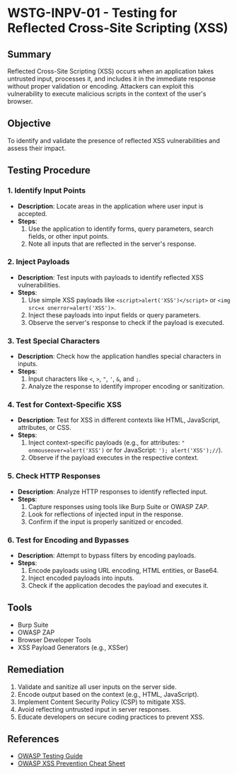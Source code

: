 # WSTG-INPV-01 - Testing for Reflected Cross-Site Scripting (XSS)

## Summary
Reflected Cross-Site Scripting (XSS) occurs when an application takes untrusted input, processes it, and includes it in the immediate response without proper validation or encoding. Attackers can exploit this vulnerability to execute malicious scripts in the context of the user's browser.

## Objective
To identify and validate the presence of reflected XSS vulnerabilities and assess their impact.

## Testing Procedure

### 1. Identify Input Points
- **Description**: Locate areas in the application where user input is accepted.
- **Steps**:
  1. Use the application to identify forms, query parameters, search fields, or other input points.
  2. Note all inputs that are reflected in the server's response.

### 2. Inject Payloads
- **Description**: Test inputs with payloads to identify reflected XSS vulnerabilities.
- **Steps**:
  1. Use simple XSS payloads like `<script>alert('XSS')</script>` or `<img src=x onerror=alert('XSS')>`.
  2. Inject these payloads into input fields or query parameters.
  3. Observe the server's response to check if the payload is executed.

### 3. Test Special Characters
- **Description**: Check how the application handles special characters in inputs.
- **Steps**:
  1. Input characters like `<`, `>`, `"`, `'`, `&`, and `;`.
  2. Analyze the response to identify improper encoding or sanitization.

### 4. Test for Context-Specific XSS
- **Description**: Test for XSS in different contexts like HTML, JavaScript, attributes, or CSS.
- **Steps**:
  1. Inject context-specific payloads (e.g., for attributes: `" onmouseover=alert('XSS')` or for JavaScript: `'); alert('XSS');//`).
  2. Observe if the payload executes in the respective context.

### 5. Check HTTP Responses
- **Description**: Analyze HTTP responses to identify reflected input.
- **Steps**:
  1. Capture responses using tools like Burp Suite or OWASP ZAP.
  2. Look for reflections of injected input in the response.
  3. Confirm if the input is properly sanitized or encoded.

### 6. Test for Encoding and Bypasses
- **Description**: Attempt to bypass filters by encoding payloads.
- **Steps**:
  1. Encode payloads using URL encoding, HTML entities, or Base64.
  2. Inject encoded payloads into inputs.
  3. Check if the application decodes the payload and executes it.

## Tools
- Burp Suite
- OWASP ZAP
- Browser Developer Tools
- XSS Payload Generators (e.g., XSSer)

## Remediation
1. Validate and sanitize all user inputs on the server side.
2. Encode output based on the context (e.g., HTML, JavaScript).
3. Implement Content Security Policy (CSP) to mitigate XSS.
4. Avoid reflecting untrusted input in server responses.
5. Educate developers on secure coding practices to prevent XSS.

## References
- [OWASP Testing Guide](https://owasp.org/www-project-web-security-testing-guide/)
- [OWASP XSS Prevention Cheat Sheet](https://cheatsheetseries.owasp.org/cheatsheets/Cross_Site_Scripting_Prevention_Cheat_Sheet.html)
